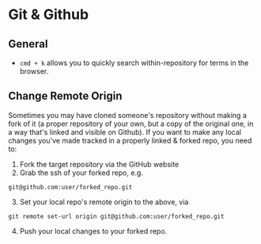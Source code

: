 # Git & Github


## General
- `cmd + k` allows you to quickly search within-repository for terms in the browser.

## Change Remote Origin
Sometimes you may have cloned someone's repository without making a fork of it (a proper repository of your own, but a copy of the original one, in a way that's linked and visible on Github). If you want to make any local changes you've made tracked in a properly linked & forked repo, you need to:

1. Fork the target repository via the GitHub website
2. Grab the ssh of your forked repo, e.g. 

`git@github.com:user/forked_repo.git`

3. Set your local repo's remote origin to the above, via

 `git remote set-url origin git@github.com:user/forked_repo.git`
 
4. Push your local changes to your forked repo.